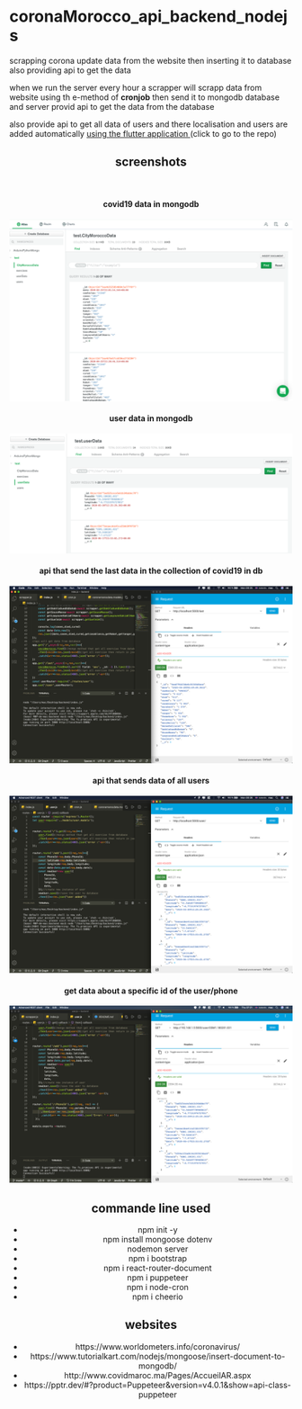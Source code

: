 # coronaMorocco_api_backend_nodejs
<p>scrapping corona update  data  from the website then inserting it to database also providing api to get the data</p>

<p>when we run the server every hour a scrapper will scrapp data from website using th e-method of <b>cronjob</b> then send it to mongodb database 
and server provid api to get the data from the database</p>
<p>also provide api to get all data of users and there localisation and users are added automatically <a href='https://github.com/kensamaa/covid_getData_app'>using the flutter application </a>(click to go to the repo)  </p>
<center>
<h2>screenshots</h2>
<br />
<h4>covid19 data in mongodb</h4>

![](img/1.png)
<h4>user data in mongodb</h4>

![](img/2.png)
<h4>api that send the last data in the collection of covid19 in db</h4>

![](img/3.png)
<h4>api that sends data of all users</h4>

![](img/4.png)
<h4>get data about a specific id of the user/phone</h4>

![](img/5.png)
<h2>commande line used</h2>
<ul>
<li>npm init -y </li>
<li>npm install mongoose dotenv</li>
<li>nodemon server</li>
<li>npm i bootstrap</li>
<li>npm i react-router-document</li>
  <li>npm i puppeteer</li>
  <li>npm i node-cron</li>
  <li>npm i cheerio</li>
</ul>



<h2>websites</h2>

<ul>
<li>https://www.worldometers.info/coronavirus/</li>
<li>https://www.tutorialkart.com/nodejs/mongoose/insert-document-to-mongodb/</li>
<li>http://www.covidmaroc.ma/Pages/AccueilAR.aspx</li>
  <li>https://pptr.dev/#?product=Puppeteer&version=v4.0.1&show=api-class-puppeteer</li>
</ul>
